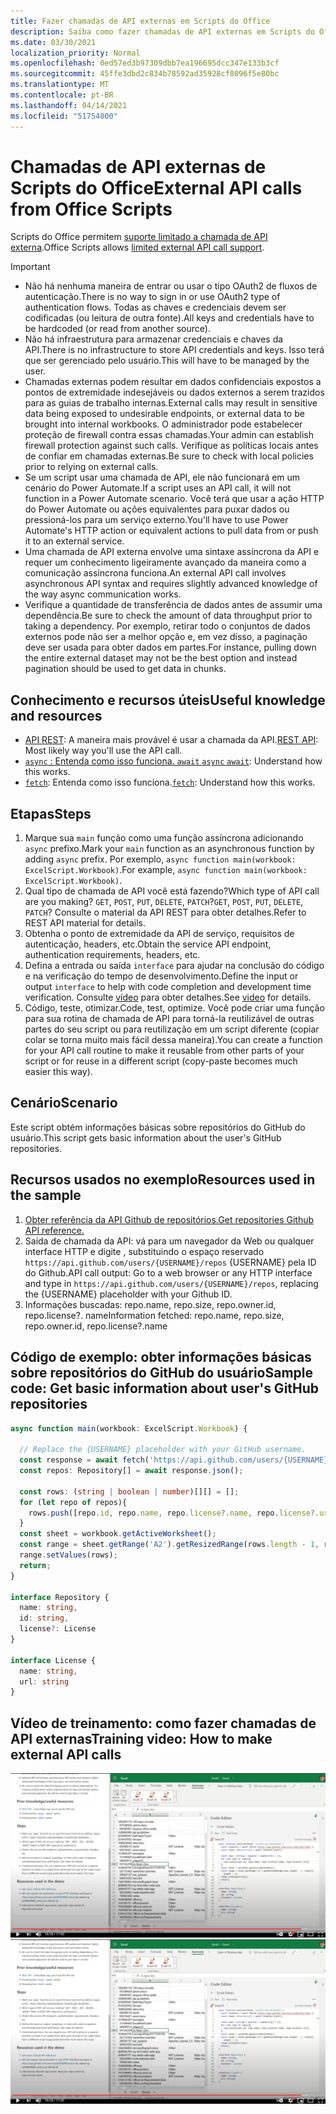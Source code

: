 ```yaml
---
title: Fazer chamadas de API externas em Scripts do Office
description: Saiba como fazer chamadas de API externas em Scripts do Office.
ms.date: 03/30/2021
localization_priority: Normal
ms.openlocfilehash: 0ed57ed3b97309dbb7ea196695dcc347e133b3cf
ms.sourcegitcommit: 45ffe3dbd2c834b78592ad35928cf8096f5e80bc
ms.translationtype: MT
ms.contentlocale: pt-BR
ms.lasthandoff: 04/14/2021
ms.locfileid: "51754800"
---
```

# <a name="external-api-calls-from-office-scripts"></a><span data-ttu-id="84ea6-103">Chamadas de API externas de Scripts do Office</span><span class="sxs-lookup"><span data-stu-id="84ea6-103">External API calls from Office Scripts</span></span>

<span data-ttu-id="84ea6-104">Scripts do Office permitem [suporte limitado a chamada de API externa](../../develop/external-calls.md).</span><span class="sxs-lookup"><span data-stu-id="84ea6-104">Office Scripts allows [limited external API call support](../../develop/external-calls.md).</span></span>

> [!IMPORTANT]
>
> * <span data-ttu-id="84ea6-105">Não há nenhuma maneira de entrar ou usar o tipo OAuth2 de fluxos de autenticação.</span><span class="sxs-lookup"><span data-stu-id="84ea6-105">There is no way to sign in or use OAuth2 type of authentication flows.</span></span> <span data-ttu-id="84ea6-106">Todas as chaves e credenciais devem ser codificadas (ou leitura de outra fonte).</span><span class="sxs-lookup"><span data-stu-id="84ea6-106">All keys and credentials have to be hardcoded (or read from another source).</span></span>
> * <span data-ttu-id="84ea6-107">Não há infraestrutura para armazenar credenciais e chaves da API.</span><span class="sxs-lookup"><span data-stu-id="84ea6-107">There is no infrastructure to store API credentials and keys.</span></span> <span data-ttu-id="84ea6-108">Isso terá que ser gerenciado pelo usuário.</span><span class="sxs-lookup"><span data-stu-id="84ea6-108">This will have to be managed by the user.</span></span>
> * <span data-ttu-id="84ea6-109">Chamadas externas podem resultar em dados confidenciais expostos a pontos de extremidade indesejáveis ou dados externos a serem trazidos para as guias de trabalho internas.</span><span class="sxs-lookup"><span data-stu-id="84ea6-109">External calls may result in sensitive data being exposed to undesirable endpoints, or external data to be brought into internal workbooks.</span></span> <span data-ttu-id="84ea6-110">O administrador pode estabelecer proteção de firewall contra essas chamadas.</span><span class="sxs-lookup"><span data-stu-id="84ea6-110">Your admin can establish firewall protection against such calls.</span></span> <span data-ttu-id="84ea6-111">Verifique as políticas locais antes de confiar em chamadas externas.</span><span class="sxs-lookup"><span data-stu-id="84ea6-111">Be sure to check with local policies prior to relying on external calls.</span></span>
> * <span data-ttu-id="84ea6-112">Se um script usar uma chamada de API, ele não funcionará em um cenário do Power Automate.</span><span class="sxs-lookup"><span data-stu-id="84ea6-112">If a script uses an API call, it will not function in a Power Automate scenario.</span></span> <span data-ttu-id="84ea6-113">Você terá que usar a ação HTTP do Power Automate ou ações equivalentes para puxar dados ou pressioná-los para um serviço externo.</span><span class="sxs-lookup"><span data-stu-id="84ea6-113">You'll have to use Power Automate's HTTP action or equivalent actions to pull data from or push it to an external service.</span></span>
> * <span data-ttu-id="84ea6-114">Uma chamada de API externa envolve uma sintaxe assíncrona da API e requer um conhecimento ligeiramente avançado da maneira como a comunicação assíncrona funciona.</span><span class="sxs-lookup"><span data-stu-id="84ea6-114">An external API call involves asynchronous API syntax and requires slightly advanced knowledge of the way async communication works.</span></span>
> * <span data-ttu-id="84ea6-115">Verifique a quantidade de transferência de dados antes de assumir uma dependência.</span><span class="sxs-lookup"><span data-stu-id="84ea6-115">Be sure to check the amount of data throughput prior to taking a dependency.</span></span> <span data-ttu-id="84ea6-116">Por exemplo, retirar todo o conjuntos de dados externos pode não ser a melhor opção e, em vez disso, a paginação deve ser usada para obter dados em partes.</span><span class="sxs-lookup"><span data-stu-id="84ea6-116">For instance, pulling down the entire external dataset may not be the best option and instead pagination should be used to get data in chunks.</span></span>

## <a name="useful-knowledge-and-resources"></a><span data-ttu-id="84ea6-117">Conhecimento e recursos úteis</span><span class="sxs-lookup"><span data-stu-id="84ea6-117">Useful knowledge and resources</span></span>

* <span data-ttu-id="84ea6-118">[API REST](https://en.wikipedia.org/wiki/Representational_state_transfer): A maneira mais provável é usar a chamada da API.</span><span class="sxs-lookup"><span data-stu-id="84ea6-118">[REST API](https://en.wikipedia.org/wiki/Representational_state_transfer): Most likely way you'll use the API call.</span></span>
* <span data-ttu-id="84ea6-119">[ `async` : Entenda como isso funciona. `await` ](https://developer.mozilla.org/docs/Learn/JavaScript/Asynchronous/Async_await)</span><span class="sxs-lookup"><span data-stu-id="84ea6-119">[`async` `await`](https://developer.mozilla.org/docs/Learn/JavaScript/Asynchronous/Async_await): Understand how this works.</span></span>
* <span data-ttu-id="84ea6-120">[`fetch`](https://developer.mozilla.org/docs/Web/API/Fetch_API/Using_Fetch): Entenda como isso funciona.</span><span class="sxs-lookup"><span data-stu-id="84ea6-120">[`fetch`](https://developer.mozilla.org/docs/Web/API/Fetch_API/Using_Fetch): Understand how this works.</span></span>

## <a name="steps"></a><span data-ttu-id="84ea6-121">Etapas</span><span class="sxs-lookup"><span data-stu-id="84ea6-121">Steps</span></span>

1. <span data-ttu-id="84ea6-122">Marque sua `main` função como uma função assíncrona adicionando `async` prefixo.</span><span class="sxs-lookup"><span data-stu-id="84ea6-122">Mark your `main` function as an asynchronous function by adding `async` prefix.</span></span> <span data-ttu-id="84ea6-123">Por exemplo, `async function main(workbook: ExcelScript.Workbook)`.</span><span class="sxs-lookup"><span data-stu-id="84ea6-123">For example, `async function main(workbook: ExcelScript.Workbook)`.</span></span>
1. <span data-ttu-id="84ea6-124">Qual tipo de chamada de API você está fazendo?</span><span class="sxs-lookup"><span data-stu-id="84ea6-124">Which type of API call are you making?</span></span> <span data-ttu-id="84ea6-125">`GET`, `POST`, `PUT`, `DELETE`, `PATCH`?</span><span class="sxs-lookup"><span data-stu-id="84ea6-125">`GET`, `POST`, `PUT`, `DELETE`, `PATCH`?</span></span> <span data-ttu-id="84ea6-126">Consulte o material da API REST para obter detalhes.</span><span class="sxs-lookup"><span data-stu-id="84ea6-126">Refer to REST API material for details.</span></span>
1. <span data-ttu-id="84ea6-127">Obtenha o ponto de extremidade da API de serviço, requisitos de autenticação, headers, etc.</span><span class="sxs-lookup"><span data-stu-id="84ea6-127">Obtain the service API endpoint, authentication requirements, headers, etc.</span></span>
1. <span data-ttu-id="84ea6-128">Defina a entrada ou saída `interface` para ajudar na conclusão do código e na verificação do tempo de desenvolvimento.</span><span class="sxs-lookup"><span data-stu-id="84ea6-128">Define the input or output `interface` to help with code completion and development time verification.</span></span> <span data-ttu-id="84ea6-129">Consulte [vídeo](#training-video-how-to-make-external-api-calls) para obter detalhes.</span><span class="sxs-lookup"><span data-stu-id="84ea6-129">See [video](#training-video-how-to-make-external-api-calls) for details.</span></span>
1. <span data-ttu-id="84ea6-130">Código, teste, otimizar.</span><span class="sxs-lookup"><span data-stu-id="84ea6-130">Code, test, optimize.</span></span> <span data-ttu-id="84ea6-131">Você pode criar uma função para sua rotina de chamada de API para torná-la reutilizável de outras partes do seu script ou para reutilização em um script diferente (copiar colar se torna muito mais fácil dessa maneira).</span><span class="sxs-lookup"><span data-stu-id="84ea6-131">You can create a function for your API call routine to make it reusable from other parts of your script or for reuse in a different script (copy-paste becomes much easier this way).</span></span>

## <a name="scenario"></a><span data-ttu-id="84ea6-132">Cenário</span><span class="sxs-lookup"><span data-stu-id="84ea6-132">Scenario</span></span>

<span data-ttu-id="84ea6-133">Este script obtém informações básicas sobre repositórios do GitHub do usuário.</span><span class="sxs-lookup"><span data-stu-id="84ea6-133">This script gets basic information about the user's GitHub repositories.</span></span>

## <a name="resources-used-in-the-sample"></a><span data-ttu-id="84ea6-134">Recursos usados no exemplo</span><span class="sxs-lookup"><span data-stu-id="84ea6-134">Resources used in the sample</span></span>

1. [<span data-ttu-id="84ea6-135">Obter referência da API Github de repositórios.</span><span class="sxs-lookup"><span data-stu-id="84ea6-135">Get repositories Github API reference.</span></span>](https://docs.github.com/rest/reference/repos#list-repositories-for-a-user)
1. <span data-ttu-id="84ea6-136">Saída de chamada da API: vá para um navegador da Web ou qualquer interface HTTP e digite , substituindo o espaço reservado `https://api.github.com/users/{USERNAME}/repos` {USERNAME} pela ID do Github.</span><span class="sxs-lookup"><span data-stu-id="84ea6-136">API call output: Go to a web browser or any HTTP interface and type in `https://api.github.com/users/{USERNAME}/repos`, replacing the {USERNAME} placeholder with your Github ID.</span></span>
1. <span data-ttu-id="84ea6-137">Informações buscadas: repo.name, repo.size, repo.owner.id, repo.license?. name</span><span class="sxs-lookup"><span data-stu-id="84ea6-137">Information fetched: repo.name, repo.size, repo.owner.id, repo.license?.name</span></span>

## <a name="sample-code-get-basic-information-about-users-github-repositories"></a><span data-ttu-id="84ea6-138">Código de exemplo: obter informações básicas sobre repositórios do GitHub do usuário</span><span class="sxs-lookup"><span data-stu-id="84ea6-138">Sample code: Get basic information about user's GitHub repositories</span></span>

```TypeScript
async function main(workbook: ExcelScript.Workbook) {

  // Replace the {USERNAME} placeholder with your GitHub username.
  const response = await fetch('https://api.github.com/users/{USERNAME}/repos');
  const repos: Repository[] = await response.json();
  
  const rows: (string | boolean | number)[][] = [];
  for (let repo of repos){ 
    rows.push([repo.id, repo.name, repo.license?.name, repo.license?.url])
  }
  const sheet = workbook.getActiveWorksheet();
  const range = sheet.getRange('A2').getResizedRange(rows.length - 1, rows[0].length - 1);
  range.setValues(rows);
  return;
}

interface Repository {
  name: string,
  id: string,
  license?: License 
}

interface License {
  name: string,
  url: string
}
```

## <a name="training-video-how-to-make-external-api-calls"></a><span data-ttu-id="84ea6-139">Vídeo de treinamento: como fazer chamadas de API externas</span><span class="sxs-lookup"><span data-stu-id="84ea6-139">Training video: How to make external API calls</span></span>

<span data-ttu-id="84ea6-140">[![Assista a um vídeo sobre como fazer chamadas de API externas](../../images/api-vid.png)](https://youtu.be/fulP29J418E "Vídeo sobre como fazer chamadas de API externas")</span><span class="sxs-lookup"><span data-stu-id="84ea6-140">[![Watch video on how to make external API calls](../../images/api-vid.png)](https://youtu.be/fulP29J418E "Video on how to make external API calls")</span></span>
